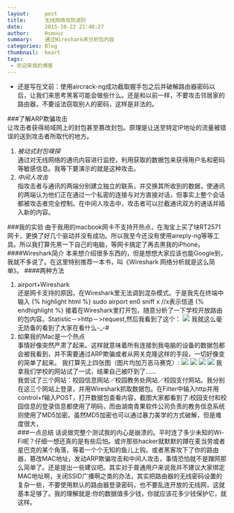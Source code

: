 ```yaml
---
layout:     post
title:      无线网络攻防进阶
date:       2015-10-22 21:40:27
author:     Hsmouc
summary:    通过Wireshark来分析包内容
categories: Blog
thumbnail:  heart
tags:
 - 欢迎来我的博客
---
```

- 还是写在文前：使用aircrack-ng成功截取握手包之后并破解路由器密码以后，让我们来思考黑客可能会做些什么。还是和以前一样，不要攻击邻居家的路由器，不要设法窃取别人的密码，这样是非法的。

###了解ARP欺骗攻击    
让攻击者获得局域网上的封包甚至篡改封包。原理是让送至特定IP地址的流量被错误的送到攻击者所取代的地方。    
  1. *被动式封包嗅探*      
  通过对无线网络的通讯内容进行监控，利用获取的数据包来获得用户名和密码等敏感信息。我等下要演示的就是这种攻击。
  2. *中间人攻击*    
  指攻击者与通讯的两端分别建立独立的联系，并交换其所收到的数据，使通讯的两端认为他们正在通过一个私密的连接与对方直接对话，但事实上整个会话都被攻击者完全控制。在中间人攻击中，攻击者可以拦截通讯双方的通话并插入新的内容。

###我的实验
由于我用的macbook网卡不支持开热点，在淘宝上买了块RT2571网卡，更换了好几个驱动并没有成功。所以我至今还没有使用aireply-ng等等工具。所以我打算先黑一下自己的电脑，等网卡搞定了再去黑我的iPhone。
####Wireshark简介
本来想介绍很多东西的，但是想想大家应该也能Google到，我就不多说了。在这里特别推荐一本书，叫《Wireshark 网络分析就是这么简单》。
####两种方法
1. airport+Wireshark  
还是网卡支持的原因，在Wireshark里无法调到混杂模式。于是我先在终端中输入
{% highlight html %}
sudo airport en0 sniff x //x表示信道
{% endhighlight %}
接着在Wireshark里打开包，随意分析了一下学校开放路由的包内容。Statistic－>http－>request,然后我看到了这个：
![](http://ww4.sinaimg.cn/mw690/005WMcFzjw1exac8o6x23j31400p0n5d.jpg)
我就这么毫无防备的看到了大家在看什么-_-#
2. 如果我的Mac是一个热点   
事情好像突然严肃了起来。这样就意味着所有连接到我电脑的设备的数据包都会被我看到，并不需要通过ARP欺骗或者从网关克隆这样的手段，一切好像变的简单了起来。
我打算先上四张图（图片均加万恶马赛克）:
![](http://ww4.sinaimg.cn/mw690/005WMcFzjw1exaah59hz6j310m01rmxn.jpg)
![](http://ww4.sinaimg.cn/mw690/005WMcFzjw1exaah8jeoxj30ku0fwgwn.jpg)
![](http://ww4.sinaimg.cn/mw690/005WMcFzjw1exaahdoqyfj30ku0fwn79.jpg)
![](http://ww3.sinaimg.cn/mw690/005WMcFzjw1exaahalk0fj30ku0fwk0j.jpg)
我拿我们学校的网站试了一试，结果自己被吓到了……  
我尝试了三个网站：校园信息网站／校园教务处网站／校园支付网站。我分别在这三个网站上登录，并用Wireshark抓取数据包。在Filter中输入http并用control+f输入POST，打开数据包查看内容，截图大家都看到了:校园支付和校园信息的登录信息都使用了明码，而由湖南青果软件公司负责的教务信息系统则使用了MD5加密。虽然MD5加密也可以通过暴力美学的方式破解，但是难度很大，  
###一点总结
话说做完整个测试我的内心是崩溃的。平时连了多少未知的Wi-Fi呢？仔细一想还真的是有些后怕。或许那些hacker就默默的蹲在麦当劳或者星巴克的某个角落，等着一个个无知的鱼儿上钩。或者黑客攻下了你的路由器，篡改MAC地址，发动ARP欺骗攻击和中间人攻击，事情恐怕就不是蹭网那么简单了。还是提出一些建议吧。其实对于普通用户来说我并不建议大家绑定MAC地址啊，关闭SSID广播啊之类的办法，其实把路由器的无线密码设置的复杂一些，不要使用默认的路由器登录密码，也不要乱连开放的无线网，这就基本足够了。我的理解就是:你的数据值多少钱，你就应该花多少钱保护它，就这样。